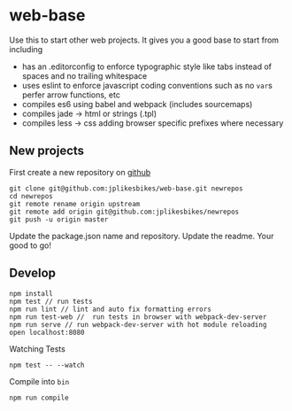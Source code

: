 # web-base
Use this to start other web projects. It gives you a good base to start from including
+ has an .editorconfig to enforce typographic style like tabs instead of spaces and no trailing whitespace
+ uses eslint to enforce javascript coding conventions such as no `var`s perfer arrow functions, etc
+ compiles es6 using babel and webpack (includes sourcemaps)
+ compiles jade -> html or strings (.tpl) 
+ compiles less -> css adding browser specific prefixes where necessary

## New projects
First create a new repository on [github](https://github.com/new)
```
git clone git@github.com:jplikesbikes/web-base.git newrepos
cd newrepos
git remote rename origin upstream
git remote add origin git@github.com:jplikesbikes/newrepos
git push -u origin master  
```
Update the package.json name and repository.
Update the readme.
Your good to go!

## Develop
```
npm install
npm test // run tests
npm run lint // lint and auto fix formatting errors
npm run test-web //  run tests in browser with webpack-dev-server
npm run serve // run webpack-dev-server with hot module reloading
open localhost:8080
```

Watching Tests
```
npm test -- --watch
```

Compile into `bin`
```
npm run compile
```
